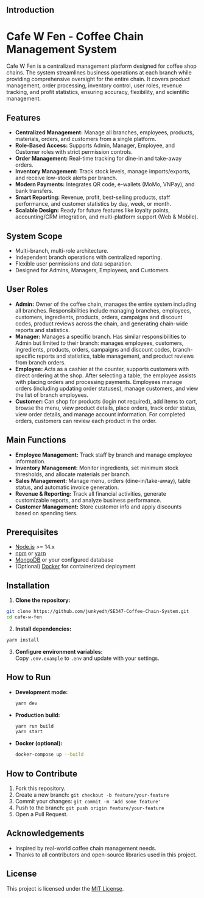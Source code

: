 
## Introduction
# Cafe W Fen - Coffee Chain Management System
Cafe W Fen is a centralized management platform designed for coffee shop chains. The system streamlines business operations at each branch while providing comprehensive oversight for the entire chain. It covers product management, order processing, inventory control, user roles, revenue tracking, and profit statistics, ensuring accuracy, flexibility, and scientific management.


## Features
- **Centralized Management:** Manage all branches, employees, products, materials, orders, and customers from a single platform.
- **Role-Based Access:** Supports Admin, Manager, Employee, and Customer roles with strict permission controls.
- **Order Management:** Real-time tracking for dine-in and take-away orders.
- **Inventory Management:** Track stock levels, manage imports/exports, and receive low-stock alerts per branch.
- **Modern Payments:** Integrates QR code, e-wallets (MoMo, VNPay), and bank transfers.
- **Smart Reporting:** Revenue, profit, best-selling products, staff performance, and customer statistics by day, week, or month.
- **Scalable Design:** Ready for future features like loyalty points, accounting/CRM integration, and multi-platform support (Web & Mobile).

## System Scope
- Multi-branch, multi-role architecture.
- Independent branch operations with centralized reporting.
- Flexible user permissions and data separation.
- Designed for Admins, Managers, Employees, and Customers.

## User Roles

- **Admin:** Owner of the coffee chain, manages the entire system including all branches. Responsibilities include managing branches, employees, customers, ingredients, products, orders, campaigns and discount codes, product reviews across the chain, and generating chain-wide reports and statistics.
- **Manager:** Manages a specific branch. Has similar responsibilities to Admin but limited to their branch: manages employees, customers, ingredients, products, orders, campaigns and discount codes, branch-specific reports and statistics, table management, and product reviews from branch orders.
- **Employee:** Acts as a cashier at the counter, supports customers with direct ordering at the shop. After selecting a table, the employee assists with placing orders and processing payments. Employees manage orders (including updating order statuses), manage customers, and view the list of branch employees.
- **Customer:** Can shop for products (login not required), add items to cart, browse the menu, view product details, place orders, track order status, view order details, and manage account information. For completed orders, customers can review each product in the order.

## Main Functions
- **Employee Management:** Track staff by branch and manage employee information.
- **Inventory Management:** Monitor ingredients, set minimum stock thresholds, and allocate materials per branch.
- **Sales Management:** Manage menu, orders (dine-in/take-away), table status, and automatic invoice generation.
- **Revenue & Reporting:** Track all financial activities, generate customizable reports, and analyze business performance.
- **Customer Management:** Store customer info and apply discounts based on spending tiers.

## Prerequisites
- [Node.js](https://nodejs.org/) >= 14.x
- [npm](https://www.npmjs.com/) or [yarn](https://yarnpkg.com/)
- [MongoDB](https://www.mongodb.com/) or your configured database
- (Optional) [Docker](https://www.docker.com/) for containerized deployment

## Installation
1. **Clone the repository:**
  ```bash
  git clone https://github.com/junkyedh/SE347-Coffee-Chain-System.git
  cd cafe-w-fen
  ```
2. **Install dependencies:**
  ```bash
  yarn install
  ```
3. **Configure environment variables:**  
  Copy `.env.example` to `.env` and update with your settings.

## How to Run
- **Development mode:**
  ```bash
  yarn dev
  ```
- **Production build:**
  ```bash
  yarn run build
  yarn start
  ```
- **Docker (optional):**
  ```bash
  docker-compose up --build
  ```

## How to Contribute
1. Fork this repository.
2. Create a new branch: `git checkout -b feature/your-feature`
3. Commit your changes: `git commit -m 'Add some feature'`
4. Push to the branch: `git push origin feature/your-feature`
5. Open a Pull Request.

## Acknowledgements
- Inspired by real-world coffee chain management needs.
- Thanks to all contributors and open-source libraries used in this project.

## License
This project is licensed under the [MIT License](LICENSE).

